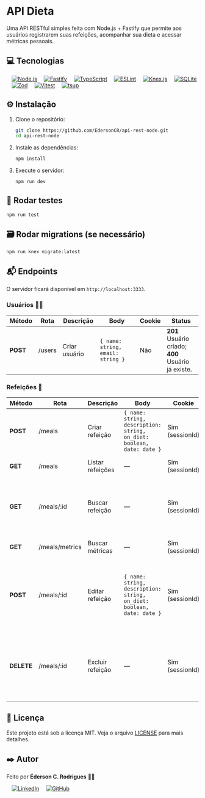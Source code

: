 # API Dieta

Uma API RESTful simples feita com Node.js + Fastify que permite aos usuários registrarem suas refeições, acompanhar sua dieta e acessar métricas pessoais.

## 💻 Tecnologias

&ensp;&ensp;[![Node.js](https://img.shields.io/badge/Node.js-339933?style=for-the-badge&logo=node.js&logoColor=white)](https://nodejs.org/en/)
&ensp;&ensp;[![Fastify](https://img.shields.io/badge/Fastify-000000?style=for-the-badge&logo=fastify&logoColor=white)](https://fastify.dev/)
&ensp;&ensp;[![TypeScript](https://img.shields.io/badge/TypeScript-3178C6?style=for-the-badge&logo=typescript&logoColor=white)](https://www.typescriptlang.org/)
&ensp;&ensp;[![ESLint](https://img.shields.io/badge/ESLint-4B32C3?style=for-the-badge&logo=eslint&logoColor=white)](https://eslint.org/)
&ensp;&ensp;[![Knex.js](https://img.shields.io/badge/Knex.js-D97706?style=for-the-badge)](https://knexjs.org/)
&ensp;&ensp;[![SQLite](https://img.shields.io/badge/SQLite-003B57?style=for-the-badge&logo=sqlite&logoColor=white)](https://www.sqlite.org/)
&ensp;&ensp;[![Zod](https://img.shields.io/badge/Zod-8A2BE2?style=for-the-badge)](https://zod.dev/)
&ensp;&ensp;[![Vitest](https://img.shields.io/badge/Vitest-6E9F18?style=for-the-badge&logo=vitest&logoColor=white)](https://vitest.dev/)
&ensp;&ensp;[![tsup](https://img.shields.io/badge/tsup-3178C6?style=for-the-badge)](https://tsup.egoist.dev/)


## ⚙️ Instalação

1. Clone o repositório:

   ```bash
   git clone https://github.com/EdersonCR/api-rest-node.git
   cd api-rest-node
   ```

2. Instale as dependências:

   ```bash
   npm install
   ```

4. Execute o servidor:

   ```bash
   npm run dev
   ```

## 🧪 Rodar testes

   ```bash
   npm run test
   ```

## 🗃️ Rodar migrations (se necessário)

   ```bash
   npm run knex migrate:latest
   ```




## 📬 Endpoints

O servidor ficará disponível em `http://localhost:3333`.

### Usuários 🧑‍💻

| Método | Rota    | Descrição     | Body                                      | Cookie | Status                                      |
|--------|---------|----------------|-------------------------------------------|--------|---------------------------------------------|
| **POST**   | /users  | Criar usuário  | `{ name: string, email: string }`         | Não    | **201** Usuário criado;<br>**400** Usuário já existe. |

### Refeições 🥗

| Método | Rota            | Descrição             | Body                                                                 | Cookie          | Status                                                           |
|--------|-----------------|------------------------|----------------------------------------------------------------------|------------------|------------------------------------------------------------------|
| **POST**   | /meals          | Criar refeição         | `{ name: string, description: string, on_diet: boolean, date: date }`| Sim (sessionId) | **201** Refeição criada;<br>**401** Não autorizado.                        |
| **GET**    | /meals          | Listar refeições       | —                                                                    | Sim (sessionId) | **200** OK;<br>**401** Não autorizado.                                     |
| **GET**    | /meals/:id      | Buscar refeição        | —                                                                    | Sim (sessionId) | **200** OK;<br>**401** Não autorizado;<br>**404** Refeição não encontrada.      |
| **GET**    | /meals/metrics  | Buscar métricas        | —                                                                    | Sim (sessionId) | **200** OK;<br>**401** Não autorizado.                                     |
| **POST**   | /meals/:id      | Editar refeição        | `{ name: string, description: string, on_diet: boolean, date: date }`| Sim (sessionId) | **204** Refeição editada;<br>**401** Não autorizado<br>**404** Refeição não encontrada. |
| **DELETE** | /meals/:id      | Excluir refeição       | —                                                                    | Sim (sessionId) | **204** Refeição excluída;<br>**401** Não autorizado;<br>**404** Refeição não encontrada. |


## 📜 Licença

Este projeto está sob a licença MIT. Veja o arquivo [LICENSE](./LICENSE.md) para mais detalhes.

## ✒️ Autor
Feito por **Éderson C. Rodrigues** 🏳️‍🌈

&ensp;&ensp;[![LinkedIn](https://img.shields.io/badge/linkedin-%230077B5.svg?style=for-the-badge&logo=linkedin&logoColor=white)](https://linkedin.com/in/edersoncr) 
&ensp;&ensp;[![GitHub](https://img.shields.io/badge/github-%23121011.svg?style=for-the-badge&logo=github&logoColor=white)](https://github.com/EdersonCR)